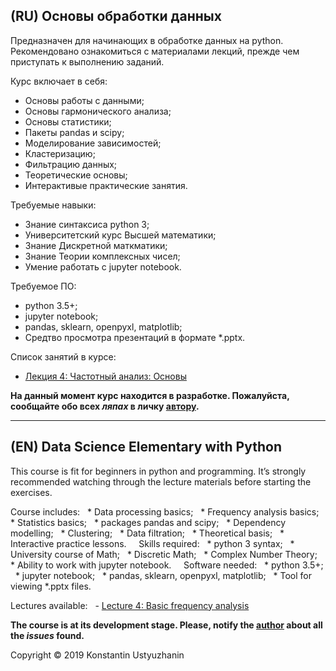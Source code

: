 ## (RU) Основы обработки данных

Предназначен для начинающих в обработке данных на python. Рекомендовано ознакомиться с материалами лекций, прежде чем приступать к выполнению заданий.

Курс включает в себя:
  * Основы работы с данными;
  * Основы гармонического анализа;
  * Основы статистики;
  * Пакеты pandas и scipy;
  * Моделирование зависимостей;
  * Кластеризацию;
  * Фильтрацию данных;
  * Теоретические основы;
  * Интерактивые практические занятия.
  
Требуемые навыки:
  * Знание синтаксиса python 3;
  * Университетский курс Высшей математики;
  * Знание Дискретной маткматики;
  * Знание Теории комплексных чисел;
  * Умение работать с jupyter notebook.

Требуемое ПО:
  * python 3.5+;
  * jupyter notebook;
  * pandas, sklearn, openpyxl, matplotlib;
  * Средтво просмотра презентаций в формате *.pptx.


Список занятий в курсе:
  - [Лекция 4: Частотный анализ: Основы]

__На данный момент курс находится в разработке. Пожалуйста, сообщайте обо всех ***ляпах*** в личку [автору].__

[Лекция 4: Частотный анализ: Основы]: https://github.com/ustyuzhaninky/ExtensiveLearning/blob/master/python-elementary-datascience/Lectures/4-frequency-analysis-basis.pptx (../Lectures/4-frequency-analysis-basis.pptx)
[автору]: https://github.com/ustyuzhaninky/
[автор]: https://github.com/ustyuzhaninky/

* * *

## (EN) Data Science Elementary with Python
This course is fit for beginners in python and programming. It’s strongly recommended watching through the lecture materials before starting the exercises.

Course includes:
  * Data processing basics;
  * Frequency analysis basics;
  * Statistics basics;
  * packages pandas and scipy;
  * Dependency modelling;
  * Clustering;
  * Data filtration;
  * Theoretical basis;
  * Interactive practice lessons.
  
 Skills required:
  * python 3 syntax;
  * University course of Math;
  * Discretic Math;
  * Complex Number Theory;
  * Ability to work with jupyter notebook.
  
 Software needed:
  * python 3.5+;
  * jupyter notebook;
  * pandas, sklearn, openpyxl, matplotlib;
  * Tool for viewing *.pptx files.

Lectures available:
  - [Lecture 4: Basic frequency analysis]

__The course is at its development stage. Please, notify the [author] about all the ***issues*** found.__

[Lecture 4: Basic frequency analysis]: https://github.com/ustyuzhaninky/ExtensiveLearning/blob/master/python-elementary-datascience/Lectures/4-frequency-analysis-basis.pptx (../Lectures/4-frequency-analysis-basis.pptx)

[author]: https://github.com/ustyuzhaninky/

Сopyright &copy; 2019 Konstantin Ustyuzhanin
